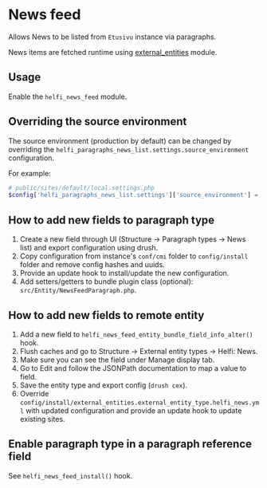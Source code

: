 # News feed

Allows News to be listed from `Etusivu` instance via paragraphs.

News items are fetched runtime using [external_entities](https://www.drupal.org/project/external_entities) module.

## Usage

Enable the `helfi_news_feed` module.

## Overriding the source environment

The source environment (production by default) can be changed by overriding the  `helfi_paragraphs_news_list.settings.source_environment` configuration.

For example:
```php
# public/sites/default/local.settings.php
$config['helfi_paragraphs_news_list.settings']['source_environment'] = 'dev';
```

## How to add new fields to paragraph type

1. Create a new field through UI (Structure -> Paragraph types -> News list) and export configuration using drush.
2. Copy configuration from instance's `conf/cmi` folder to `config/install` folder and remove config hashes and uuids.
3. Provide an update hook to install/update the new configuration.
4. Add setters/getters to bundle plugin class (optional): `src/Entity/NewsFeedParagraph.php`.

## How to add new fields to remote entity

1. Add a new field to `helfi_news_feed_entity_bundle_field_info_alter()` hook.
2. Flush caches and go to Structure -> External entity types -> Helfi: News.
3. Make sure you can see the field under Manage display tab.
4. Go to Edit and follow the JSONPath documentation to map a value to field.
5. Save the entity type and export config (`drush cex`).
6. Override `config/install/external_entities.external_entity_type.helfi_news.yml` with updated configuration and provide an update hook to update existing sites.

## Enable paragraph type in a paragraph reference field

See `helfi_news_feed_install()` hook.
